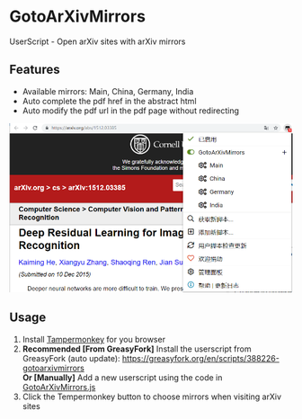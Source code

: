 # GotoArXivMirrors
UserScript - Open arXiv sites with arXiv mirrors

## Features
- Available mirrors: Main, China, Germany, India
- Auto complete the pdf href in the abstract html
- Auto modify the pdf url in the pdf page without redirecting
  
![usage](./img/usage.png)

## Usage
1. Install [Tampermonkey](https://www.tampermonkey.net/) for you browser
2. **Recommended [From GreasyFork]** Install the userscript from GreasyFork (auto update): https://greasyfork.org/en/scripts/388226-gotoarxivmirrors  
**Or [Manually]** Add a new userscript using the code in [GotoArXivMirrors.js](./GotoArXivMirrors.js)
3. Click the Tempermonkey button to choose mirrors when visiting arXiv sites

